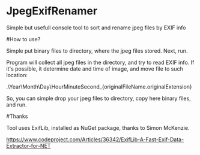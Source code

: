 # JpegExifRenamer
Simple but usefull console tool to sort and rename jpeg files by EXIF info

#How to use?

Simple put binary files to directory, where the jpeg files stored. Next, run.

Program will collect all jpeg files in the directory, and try to read EXIF info. If it's possible, it determine date and time of
image, and move file to such location:

.\Year\Month\Day\HourMinuteSecond_{originalFileName.originalExtension}

So, you can simple drop your jpeg files to directory, copy here binary files, and run.

#Thanks

Tool uses ExifLib, installed as NuGet package, thanks to Simon McKenzie.

https://www.codeproject.com/Articles/36342/ExifLib-A-Fast-Exif-Data-Extractor-for-NET
